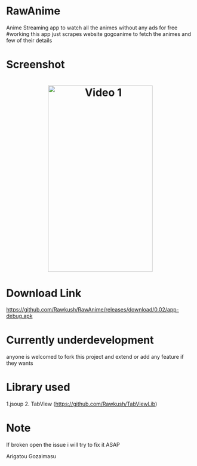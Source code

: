 # RawAnime
Anime Streaming app to watch all the animes without any ads for free
#working
this app just scrapes website gogoanime to fetch the animes and few of their details

# Screenshot
<h1 align="center">
<img src="/github/ezgif.com-video-to-gif.gif" width="280" height="498" alt="Video 1"/>

</h1>

# Download Link 
https://github.com/Rawkush/RawAnime/releases/download/0.02/app-debug.apk

# Currently underdevelopment 
anyone is welcomed to fork this project and extend or add any feature if they wants

# Library used
1.jsoup
2. TabView (https://github.com/Rawkush/TabViewLib)

# Note
If broken open the issue i will try to fix it ASAP

Arigatou Gozaimasu
